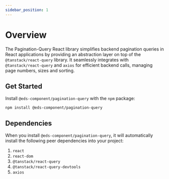 ```yaml
---
sidebar_position: 1
---
```


# Overview

The Pagination-Query React library simplifies backend pagination queries in React applications by providing an abstraction layer on top of the `@tanstack/react-query` library. It seamlessly integrates with `@tanstack/react-query` and `axios` for efficient backend calls, managing page numbers, sizes and sorting.

## Get Started

Install `@eds-component/pagination-query` with the `npm` package:
```
npm install @eds-component/pagination-query
```

## Dependencies
When you install `@eds-component/pagination-query`, it will automatically install the following peer dependencies into your project:
1. `react`
2. `react-dom`
3. `@tanstack/react-query`
4. `@tanstack/react-query-devtools`
5. `axios`